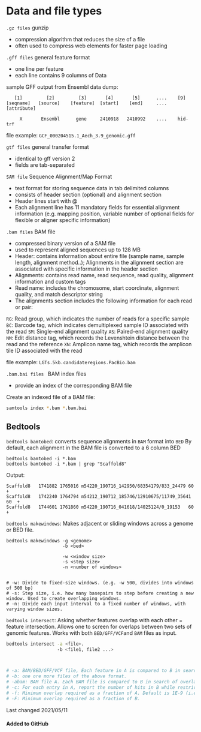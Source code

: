 # Data and file types

`.gz files` gunzip

- compression algorithm that reduces the size of a file
- often used to compress web elements for faster page loading


`.gff files` general feature format
- one line per feature
- each line contains 9 columns of Data

sample GFF output from Ensembl data dump:
```
   [1]         [2]         [3]       [4]       [5]      ....    [9]
[seqname]   [source]    [feature]  [start]    [end]     .... [attribute]

     X       Ensembl      gene     2410918   2410992    ....    hid-trf
```
file example:
`GCF_000204515.1_Aech_3.9_genomic.gff`


`gtf files` general transfer format
- identical to gff version 2
- fields are tab-separated


`SAM file` Sequence Alignment/Map Format
- text format for storing sequence data in tab delimited columns
- consists of header section (optional) and alignment section
- Header lines start with @
- Each alignment line has 11 mandatory fields for essential alignment information (e.g. mapping position, variable number of optional fields for flexible or aligner specific information)


`.bam files` BAM file
- compressed binary version of a SAM file
- used to represent aligned sequences up to 128 MB
- Header: contains information about entire file (sample name, sample length, alignment method..); Alignments in the alignment section are associated with specific information in the header section
- Alignments: contains read name, read sequence, read quality, alignment information and custom tags
- Read name: includes the chromosome, start coordinate, alignment quality, and match descriptor string
- The alignments section includes the following information for each read or pair:

`RG`: Read group, which indicates the number of reads for a specific sample
`BC`: Barcode tag, which indicates demultiplexed sample ID associated with the read
`SM`: Single-end alignment quality
`AS`: Paired-end alignment quality
`NM`: Edit distance tag, which records the Levenshtein distance between the read and the reference
`XN`: Amplicon name tag, which records the amplicon tile ID associated with the read

file example:
`LGTs.5kb.candidateregions.PacBio.bam`


`.bam.bai files ` BAM index files
- provide an index of the corresponding BAM file

Create an indexed file of a BAM file:
```bash
samtools index *.bam *.bam.bai
```

## Bedtools
`bedtools bamtobed`: converts sequence alignments in `BAM` format into `BED`
By default, each alignment in the BAM file is converted to a 6 column BED

```
bedtools bamtobed -i *.bam
bedtools bamtobed -i *.bam | grep "Scaffold8"
```
Output:
```
Scaffold8	1741882	1765016	m54220_190716_142950/68354179/833_24479	60	+
Scaffold8	1742240	1764794	m54212_190712_185746/12910675/11749_35641	60	+
Scaffold8	1744601	1761860	m54220_190716_041618/14025124/0_19153	60	+
```


`bedtools makewindows`: Makes adjacent or sliding windows across a genome or BED file.
```
bedtools makewindows -g <genome>
                     -b <bed>

                     -w <window size>
                     -s <step size>
                     -n <number of windows>


# -w: Divide to fixed-size windows. (e.g. -w 500, divides into windows of 500 bp)
# -s: Step size, i.e. how many basepairs to step before creating a new window. Used to create overlapping windows.
# -n: Divide each input interval to a fixed number of windows, with varying window sizes.
```


`bedtools intersect`: Asking whether features overlap with each other = feature intersection. Allows one to screen for overlaps between two sets of genomic features. Works with both `BED/GFF/VCF`and `BAM` files as input.

```bash
bedtools intersect -a <file>.
                   -b <file1, file2 ...>



# -a: BAM/BED/GFF/VCF file, Each feature in A is compared to B in search of overlaps.
# -b: one ore more files of the above format.
# -abam: BAM file A. Each BAM file is compared to B in search of overlaps.
# -c: For each entry in A, report the number of hits in B while restricting to -f. Reports 0 for A entries that have no overlap with B. Restricted -f, -F, -r and -s
# -f: Minimum overlap required as a fraction of A. Default is 1E-9 (i.e. 1 bp)
# -F: Minimum overlap required as a fraction of B.
```

Last changed 2021/05/11
#### Added to GitHub 
